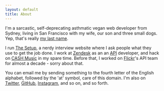 ```yaml
---
layout: default
title: About
---
```


I'm a sarcastic, self-deprecating asthmatic vegan web developer from Sydney, living in San Francisco with my wife, our son and three small dogs. Yep, that's really [my last name](https://en.wikipedia.org/wiki/Bogan "The Wikipedia entry for Bogan.").

I run [The Setup](https://usesthis.com/ "A nerdy interview site."), a nerdy interview website where I ask people what they use to get the job done. I work at [Zendesk](https://www.zendesk.com "Awesome customer support software.") as an an [API](https://developer.zendesk.com/rest_api "The Zendesk API.") developer, and hack on [CASH Music](http://cashmusic.org/ "Open-source music tools.") in my spare time. Before that, I worked on [Flickr](https://flickr.com/ "A photo sharing website.")'s API team for almost a decade - sorry about that.

You can email me by sending something to the fourth letter of the English alphabet, followed by the 'at' symbol, care of this domain. I'm also on [Twitter](https://twitter.com/waferbaby "My Twitter account."), [GitHub](https://github.com/waferbaby/ "My GitHub account."), [Instagram](https://instagram.com/waferbaby "My Instagram account."), and so on, and so forth.